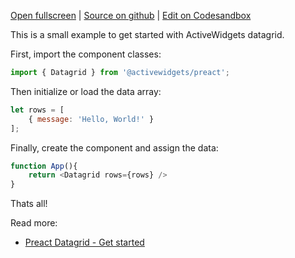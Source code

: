 
[Open fullscreen](/hello-world/) | [Source on github](https://github.com/activewidgets/preact/tree/master/examples/hello-world) | [Edit on Codesandbox](https://codesandbox.io/s/github/activewidgets/preact/tree/master/examples/hello-world)

This is a small example to get started with ActiveWidgets datagrid.

First, import the component classes:

```js
import { Datagrid } from '@activewidgets/preact';
```

Then initialize or load the data array:

```js
let rows = [
    { message: 'Hello, World!' }
];
```

Finally, create the component and assign the data:

```js
function App(){
    return <Datagrid rows={rows} />
}
```

Thats all! 

Read more:

 - [Preact Datagrid - Get started](https://activewidgets.com/guide/env/preact/)